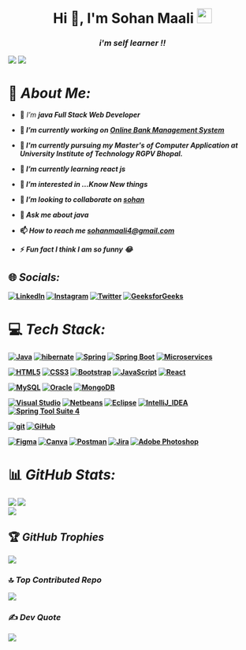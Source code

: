 <h1 align="center">Hi 👋, I'm Sohan Maali <img src="https://media.giphy.com/media/WUlplcMpOCEmTGBtBW/giphy.gif" width="30"></h1>
<h3 align="center"> <i>i'm self learner !!</i></h3>

<!--![](https://visitcount.itsvg.in/api?id=sohanmaali&label=Weekly%20Profile%20Views&pretty=false)-->
[![](https://visitcount.itsvg.in/api?id=Sohanmaali&label=Weekly%20Profile%20Views&pretty=false)]()
[![](https://visitcount.itsvg.in/id=sohanmaali&label=Profile%20views&color=0e75b6&style=flat)](https://visitcount.itsvg.in)
<!-- Proudly created with GPRM ( https://gprm.itsvg.in ) -->

# 💫 <i>About Me:</i>

- 🌱 *I’m  <strong> java Full Stack Web Developer <strong>*

- 🔭 *I’m currently working on [Online Bank Management System](jsdfnskj)*

- 🏫 *I'm currently pursuing my Master's of Computer Application at University Institute of Technology RGPV Bhopal.* <br>

- 🤝 *I’m currently learning **react js***

- 👀 *I’m interested in ...Know New things*

- 👯 *I’m looking to collaborate on [sohan](sohan)*

<!--- 🤝 I’m looking for help with [kdsjs](kjsd) -->

<!--- 👨‍💻 All of my projects are available at [portpoliyo link](portpoliyo link) -->

<!-- - 📝 I regularly write articles on [blog link](blog link) -->

- 💬 *Ask me about **java***

- 📫 *How to reach me **sohanmaali4@gmail.com***

<!-- - 📄 Know about my experiences [resume link](resume link) -->

- ⚡ *Fun fact **I think I am so funny 😂***


## 🌐 <i>Socials:</i>
[![LinkedIn](https://img.shields.io/badge/LinkedIn-%230077B5.svg?logo=linkedin&logoColor=white)](https://linkedin.com/in/sohan-maali-6b3795282/)
[![Instagram](https://img.shields.io/badge/instagram-%23E4405F.svg?logo=instagram&logoColor=white)](https://instagram.com/sohan_maali1)
[![Twitter](https://img.shields.io/badge/Twitter-%231DA1F2.svg?logo=Twitter&logoColor=white)](https://twitter.com/sohanmaali7) 
[![GeeksforGeeks](https://img.shields.io/badge/GeeksforGeeks-%2300A651.svg?style=flat&logo=GeeksforGeeks&logoColor=white)](https://auth.geeksforgeeks.org/user/sohanmaali1)


# 💻 <i>Tech Stack:</i>
[![Java](https://img.shields.io/badge/Java-007396?style=flat&logo=java&logoColor=white)](https://www.java.com/)
[![hibernate](https://img.shields.io/badge/hibernate-%C71A36.svg?style=flat&logo=hibernate&logoColor=white)](https://hibernate.org/)
[![Spring](https://img.shields.io/badge/spring-%236DB33A.svg?style=flat&logo=spring&logoColor=white)](https://spring.io/)
[![Spring Boot](https://img.shields.io/badge/spring%20boot-%23363636.svg?style=flat&logo=springboot&logoColor=white)](https://spring.io/projects/spring-boot)
[![Microservices](https://img.shields.io/badge/Microservices-%23316192?style=flat)](https://en.wikipedia.org/wiki/Microservices)



[![HTML5](https://img.shields.io/badge/html5-%23E34F26.svg?style=flat&logo=html5&logoColor=white)](https://www.w3schools.com/html/)
[![CSS3](https://img.shields.io/badge/css3-%231572B6.svg?style=flat&logo=css3&logoColor=white)](https://www.w3schools.com/css/) 
[![Bootstrap](https://img.shields.io/badge/bootstrap-%23563D7C.svg?style=flat&logo=bootstrap&logoColor=white)](https://getbootstrap.com/docs/5.3/getting-started/introduction/)
[![JavaScript](https://img.shields.io/badge/javascript-%23323330.svg?style=flat&logo=javascript&logoColor=%23F7DF1E)]() 
[![React](https://img.shields.io/badge/react-%2320232a.svg?style=flat&logo=react&logoColor=%2361DAFB)]()



[![MySQL](https://img.shields.io/badge/mysql-%2300f.svg?style=flat&logo=mysql&logoColor=white)](https://dev.mysql.com/doc/)
[![Oracle](https://img.shields.io/badge/Oracle-F80000?style=flat&logo=oracle&logoColor=white)](https://www.oracle.com/in/database/)
[![MongoDB](https://img.shields.io/badge/MongoDB-%234ea94b.svg?style=flat&logo=mongodb&logoColor=white)](https://www.mongodb.com/)




[![Visual Studio](https://img.shields.io/badge/visual%20studio-%23FF6F00.svg?style=flat&logo=visual-studio-code&logoColor=white)](https://code.visualstudio.com/download)
[![Netbeans](https://img.shields.io/badge/NetBeans-1B6AC6?style=flat&logo=apache-netbeans-ide&logoColor=white)](https://netbeans.apache.org/front/main/download/index.htm)
[![Eclipse](https://img.shields.io/badge/Eclipse-2C2255?style=flat&logo=eclipse-ide&logoColor=white)](https://www.eclipse.)
[![IntelliJ_IDEA](https://img.shields.io/badge/IntelliJ_IDEA-000000?style=flat&logo=intellij-idea&logoColor=white)](https://www.jetbrains.com/idea/)
[![Spring Tool Suite 4](https://img.shields.io/badge/Spring_Tool_Suite_4-6DB33F?style=flat&logo=spring&logoColor=white)](https://spring.io/tools)




[![git](https://img.shields.io/badge/git-%23FF6F00.svg?style=flat&logo=git&logoColor=white)](https://git-scm.com/)
[![GiHub](https://img.shields.io/badge/GiHub-%F9DC3e.svg?style=flat&logo=github&logoColor=white)](https://github.com/)


[![Figma](https://img.shields.io/badge/figma-%23F24E1E.svg?style=flat&logo=figma&logoColor=white)](https://www.figma.com/files/recents-and-sharing?fuid=1290023165947971338)
[![Canva](https://img.shields.io/badge/Canva-%2300C4CC.svg?style=flat&logo=Canva&logoColor=white)](https://www.canva.com/)
[![Postman](https://img.shields.io/badge/Postman-FF6C37?style=flat&logo=postman&logoColor=white)](https://www.postman.com/)
[![Jira](https://img.shields.io/badge/jira-%230A0FFF.svg?style=flat&logo=jira&logoColor=white)](https://www.atlassian.com/software/jira)
[![Adobe Photoshop](https://img.shields.io/badge/adobephotoshop-%2331A8FF.svg?style=flat&logo=adobephotoshop&logoColor=white)](https://www.adobe.com/products/photoshop.ht)


<!--
![Kotlin](https://img.shields.io/badge/kotlin-%230095D5.svg?style=flat&logo=kotlin&logoColor=white) 
![PHP](https://img.shields.io/badge/php-%23777BB4.svg?style=flat&logo=php&logoColor=white) 

![TypeScript](https://img.shields.io/badge/typescript-%23007ACC.svg?style=flat&logo=typescript&logoColor=white)
![Python](https://img.shields.io/badge/python-3670A0?style=flat&logo=python&logoColor=ffdd54) 
![Go](https://img.shields.io/badge/go-%2300ADD8.svg?style=flat&logo=go&logoColor=white) 
![GraphQL](https://img.shields.io/badge/-GraphQL-E10098?style=flat&logo=graphql&logoColor=white) 


![Solidity](https://img.shields.io/badge/Solidity-%23363636.svg?style=flat&logo=solidity&logoColor=white) 


![NestJS](https://img.shields.io/badge/nestjs-%23E0234E.svg?style=flat&logo=nestjs&logoColor=white) 
![React Router](https://img.shields.io/badge/React_Router-CA4245?style=flat&logo=react-router&logoColor=white) 
![Redux](https://img.shields.io/badge/redux-%23593d88.svg?style=flat&logo=redux&logoColor=white) 
![TailwindCSS](https://img.shields.io/badge/tailwindcss-%2338B2AC.svg?style=flat&logo=tailwind-css&logoColor=white) 
![SASS](https://img.shields.io/badge/SASS-hotpink.svg?style=flat&logo=SASS&logoColor=white) 
![Webpack](https://img.shields.io/badge/webpack-%238DD6F9.svg?style=flat&logo=webpack&logoColor=black) 
![Yarn](https://img.shields.io/badge/yarn-%232C8EBB.svg?style=flat&logo=yarn&logoColor=white) 
![NPM](https://img.shields.io/badge/NPM-%23000000.svg?style=flat&logo=npm&logoColor=white) 

![ANDROID](https://img.shields.io/badge/android-%2320232a.svg?style=flat&logo=android&logoColor=%a4c639) 
![jQuery](https://img.shields.io/badge/jquery-%230769AD.svg?style=flat&logo=jquery&logoColor=white) 

![Chart.js](https://img.shields.io/badge/chart.js-F5788D.svg?style=flat&logo=chart.js&logoColor=white) 
![Ant-Design](https://img.shields.io/badge/-AntDesign-%230170FE?style=flat&logo=ant-design&logoColor=white) 
![JWT](https://img.shields.io/badge/JWT-black?style=flat&logo=JSON%20web%20tokens)
![AWS](https://img.shields.io/badge/AWS-%23FF9900.svg?style=flat&logo=amazon-aws&logoColor=white) 
![Firebase](https://img.shields.io/badge/firebase-%23039BE5.svg?style=flat&logo=firebase) 

![Postgres](https://img.shields.io/badge/postgres-%23316192.svg?style=flat&logo=postgresql&logoColor=white) 

![AmazonDynamoDB](https://img.shields.io/badge/Amazon%20DynamoDB-4053D6?style=flat&logo=Amazon%20DynamoDB&logoColor=white) 
![SQLite](https://img.shields.io/badge/sqlite-%2307405e.svg?style=flat&logo=sqlite&logoColor=white) 
![Apache](https://img.shields.io/badge/apache-%23D42029.svg?style=flat&logo=apache&logoColor=white)
![Apache Airflow](https://img.shields.io/badge/Apache%20Airflow-017CEE?style=flat&logo=Apache%20Airflow&logoColor=white) 
![Apache Maven](https://img.shields.io/badge/Apache%20Maven-C71A36?style=flat&logo=Apache%20Maven&logoColor=white)

![Proto.io](https://img.shields.io/badge/Proto.io-161637?style=flat&logo=proto.io&logoColor=00e5ff) 
![NumPy](https://img.shields.io/badge/numpy-%23013243.svg?style=flat&logo=numpy&logoColor=white) 
![Pandas](https://img.shields.io/badge/pandas-%23150458.svg?style=flat&logo=pandas&logoColor=white) 
![Plotly](https://img.shields.io/badge/Plotly-%233F4F75.svg?style=flat&logo=plotly&logoColor=white)
![TensorFlow](https://img.shields.io/badge/TensorFlow-%23FF6F00.svg?style=flat&logo=TensorFlow&logoColor=white)
![LINUX](https://img.shields.io/badge/Linux-FCC624?style=flat&logo=linux&logoColor=black) 
![Docker](https://img.shields.io/badge/docker-%230db7ed.svg?style=flat&logo=docker&logoColor=white)
![Kubernetes](https://img.shields.io/badge/kubernetes-%23326ce5.svg?style=flat&logo=kubernetes&logoColor=white) 
![Terraform](https://img.shields.io/badge/terraform-%235835CC.svg?style=flat&logo=terraform&logoColor=white) 
![ElasticSearch](https://img.shields.io/badge/-ElasticSearch-005571?style=flat&logo=elasticsearch) 
![ESLint](https://img.shields.io/badge/ESLint-4B3263?style=flat&logo=eslint&logoColor=white) 
![Babel](https://img.shields.io/badge/Babel-F9DC3e?style=flat&logo=babel&logoColor=black) 

![Swagger](https://img.shields.io/badge/-Swagger-%23Clojure?style=flat&logo=swagger&logoColor=white) 

![Notion](https://img.shields.io/badge/Notion-%23000000.svg?style=flat&logo=notion&logoColor=white) 
-->
# 📊 <i>GitHub Stats:</i>
![](https://github-readme-stats.vercel.app/api/top-langs/?username=Sohanmaali&theme=gotham&hide_border=false&include_all_commits=true&count_private=true&layout=compact)
![](https://github-readme-stats.vercel.app/api?username=sohanmaali&theme=gotham&hide_border=false) <br>
![](https://github-readme-streak-stats.herokuapp.com/?user=sohanmaali&theme=gotham&hide_border=false)


## 🏆 <i>GitHub Trophies</i>
![](https://github-profile-trophy.vercel.app/?username=Sohanmaali&theme=darkhub&no-frame=false&no-bg=false&margin-w=4)

### 🔝 <i>Top Contributed Repo</i>
![](https://github-contributor-stats.vercel.app/api?username=Sohanmaali&limit=5&theme=dark&combine_all_yearly_contributions=true)

### ✍️ <i>Dev Quote</i>
![](https://quotes-github-readme.vercel.app/api?type=horizontal&theme=gruvbox)

<!-- Proudly created with GPRM ( https://gprm.itsvg.in ) -->
